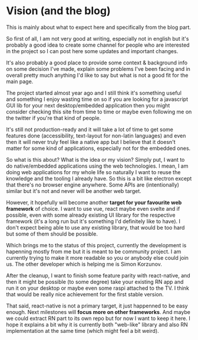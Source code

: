 # Vision (and the blog)
This is mainly about what to expect here and specifically from the blog part.

So first of all, I am not very good at writing, especially not in english
but it's probably a good idea to create some channel for people who are interested
in the project so I can post here some updates and important changes.

It's also probably a good place to provide some context & background info on
some decision I've made, explain some problems I've been facing and in overall
pretty much anything I'd like to say but what is not a good fit for the main page.

The project started almost year ago and I still think it's something useful
and something I enjoy wasting time on so if you are looking for a javascript GUI lib
for your next desktop/embedded application then you might consider checking this site
from time to time or maybe even following me on the twitter if you're that kind of people.

It's still not production-ready and it will take a lot of time to get some features
done (accessibility, text-layout for non-latin languages) and even then it will never
truly feel like a native app but I believe that it doesn't matter for some kind of
applications, especially not for the embedded ones.

So what is this about? What is the idea or my vision? Simply put, I want to do native/embedded
applications using the web technologies. I mean, I am doing web applications
for my whole life so naturally I want to reuse the knowledge and the tooling I already have.
So this is a bit like electron except that there's no browser engine anywhere.
Some APIs are (intentionally) similar but it's not and never will be another web target.

However, it hopefully will become another **target for your favourite web framework** of choice.
I want to use vue, react maybe even svelte and if possible, even with some already existing UI library
for the respective framework (it's a long run but it's something I'd definitely like to have).
I don't expect being able to use any existing library, that would be too hard but some
of them should be possible. 

Which brings me to the status of this project, currently the development is hapenning mostly from me
but it is meant to be community project. I am currently trying to make it more readable so
you or anybody else could join us. The other developer which is helping me is Simon Korzunov.

After the cleanup, I want to finish some feature parity with react-native, and then it might
be possible (to some degree) take your existing RN app and run it on your desktop or maybe even
some raspi attached to the TV. I think that would be really nice achievement for the first stable version.

That said, react-native is not a primary target, it just happenned to be easy enough.
Next milestones will **focus more on other frameworks**. And maybe we could extract RN part to its own
repo but for now I want to keep it here. I hope it explains a bit why it is currently
both "web-like" library and also RN implementation at the same time (which might feel a bit weird).
